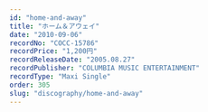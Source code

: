 ```yaml
---
id: "home-and-away"
title: "ホーム＆アウェイ"
date: "2010-09-06"
recordNo: "COCC-15786"
recordPrice: "1,200円"
recordReleaseDate: "2005.08.27"
recordPublisher: "COLUMBIA MUSIC ENTERTAINMENT"
recordType: "Maxi Single"
order: 305
slug: "discography/home-and-away"
---
```



